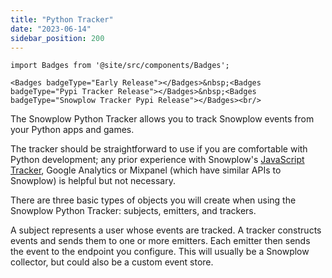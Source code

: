 ```yaml
---
title: "Python Tracker"
date: "2023-06-14"
sidebar_position: 200
---
```


```mdx-code-block
import Badges from '@site/src/components/Badges';

<Badges badgeType="Early Release"></Badges>&nbsp;<Badges badgeType="Pypi Tracker Release"></Badges>&nbsp;<Badges badgeType="Snowplow Tracker Pypi Release"></Badges><br/>
```

The Snowplow Python Tracker allows you to track Snowplow events from your Python apps and games.

The tracker should be straightforward to use if you are comfortable with Python development; any prior experience with Snowplow's [JavaScript Tracker](/docs/sources/trackers/web-trackers/index.md), Google Analytics or Mixpanel (which have similar APIs to Snowplow) is helpful but not necessary.

There are three basic types of objects you will create when using the Snowplow Python Tracker: subjects, emitters, and trackers.

A subject represents a user whose events are tracked. A tracker constructs events and sends them to one or more emitters. Each emitter then sends the event to the endpoint you configure. This will usually be a Snowplow collector, but could also be a custom event store.
